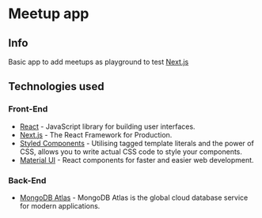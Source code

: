 # Meetup app

## Info

Basic app to add meetups as playground to test [Next.js](https://nextjs.org)

## Technologies used

### Front-End

- [React](https://es.reactjs.org/) - JavaScript library for building user interfaces.
- [Next.js](https://nextjs.org) - The React Framework for Production.
- [Styled Components](https://styled-components.com/) - Utilising tagged template literals and the power of CSS, allows you to write actual CSS code to style your components.
- [Material UI](https://material-ui.com/) - React components for faster and easier web development.

### Back-End

- [MongoDB Atlas](https://www.mongodb.com/cloud/atlas) - MongoDB Atlas is the global cloud database service for modern applications.
